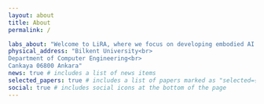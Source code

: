 ```yaml
---
layout: about
title: About
permalink: /

labs_about: "Welcome to LiRA, where we focus on developing embodied AI agents. Unlike traditional passive AI systems, we specialize in crafting active AI agents capable of understanding and dynamically interacting with the physical world, much like humans do. Our goal extends to the seamless coexistence and collaboration between humans and robots, envisioning a future where these entities work harmoniously together. Drawing from an interdisciplinary toolkit, our research leverages methodologies from reinforcement learning, machine learning, deep learning, optimization, and probabilistic inference."
physical_address: "Bilkent University<br>
Department of Computer Engineering<br>
Cankaya 06800 Ankara"
news: true # includes a list of news items
selected_papers: true # includes a list of papers marked as "selected={true}"
social: true # includes social icons at the bottom of the page
---
```


